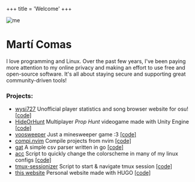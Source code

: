+++
title = 'Welcome'
+++

![me](jo.jpg#pfp)

# Martí Comas

I love programming and Linux.
Over the past few years, I've been paying more attention 
to my online privacy and making an effort to use free and open-source software. 
It's all about staying secure and supporting great community-driven tools!

### Projects:
- [wysi727](https://wysi727.com) Unofficial player statistics and song browser website for osu! [\[code\]](https://github.com/wysi-inc/web)
- [HideOrHunt](https://www.youtube.com/watch?v=1J5U7lFG6uQ) Multiplayer *Prop Hunt* videogame made with Unity Engine [\[code\]](https://github.com/ManuLopezA/HideOrHunt)
- [voosweeper](https://voo.m4rti.dev) Just a minesweeper game :3 [\[code\]](https://github.com/m4rti21/voosweeper)
- [compi.nvim](https://github.com/M4rti21/compi.nvim) Compile projects from nvim [\[code\]](https://github.com/m4rti21/compi.nvim)
- [gat](https://github.com/M4rti21/gat) A simple csv parser written in go [\[code\]](https://github.com/m4rti21/gat)
- [acc](https://github.com/M4rti21/acc) Script to quickly change the colorscheme in many of my linux configs [\[code\]](https://github.com/m4rti21/acc)
- [tmux-sessionizer](https://github.com/M4rti21/tmux-sessionizer) Script to start & navigate tmux session [\[code\]](https://github.com/m4rti21/tmux-sessionizer)
- [this website](https://m4rti.dev) Personal website made with HUGO [\[code\]](https://github.com/m4rti21/hugo-web)
